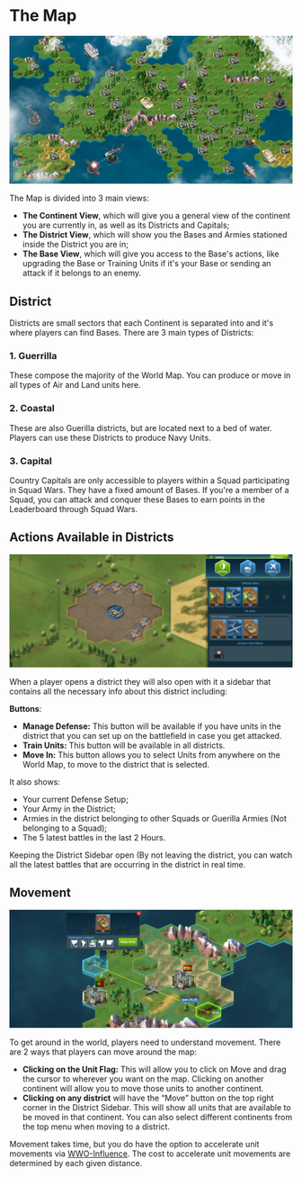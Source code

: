 # The Map

![Map](../assets/images/header_map.webp "The Map")

The Map is divided into 3 main views:

-   **The Continent View**, which will give you a general view of the continent you are currently
    in, as well as its Districts and Capitals;
-   **The District View**, which will show you the Bases and Armies stationed inside the District
    you are in;
-   **The Base View**, which will give you access to the Base's actions, like upgrading the Base or
    Training Units if it's your Base or sending an attack if it belongs to an enemy.

## District

Districts are small sectors that each Continent is separated into and it's where players can find
Bases. There are 3 main types of Districts:

### 1. Guerrilla

These compose the majority of the World Map. You can produce or move in all types of Air and Land
units here.

### 2. Coastal

These are also Guerilla districts, but are located next to a bed of water. Players can use these
Districts to produce Navy Units.

### 3. Capital

Country Capitals are only accessible to players within a Squad participating in Squad Wars. They
have a fixed amount of Bases. If you're a member of a Squad, you can attack and conquer these Bases
to earn points in the Leaderboard through Squad Wars.

## Actions Available in Districts

![Map Districts](../assets/images/map_district.webp "Map Districts")

When a player opens a district they will also open with it a sidebar that contains all the necessary
info about this district including:

**Buttons**:

-   **Manage Defense:** This button will be available if you have units in the district that you can
    set up on the battlefield in case you get attacked.
-   **Train Units:** This button will be available in all districts.
-   **Move In:** This button allows you to select Units from anywhere on the World Map, to move to
    the district that is selected.

It also shows:

-   Your current Defense Setup;
-   Your Army in the District;
-   Armies in the district belonging to other Squads or Guerilla Armies (Not belonging to a Squad);
-   The 5 latest battles in the last 2 Hours.

Keeping the District Sidebar open (By not leaving the district, you can watch all the latest battles
that are occurring in the district in real time.

## Movement

![Moving in the map](../assets/images/map_movement.webp "Map Movements")

To get around in the world, players need to understand movement. There are 2 ways that players can
move around the map:

-   **Clicking on the Unit Flag:** This will allow you to click on Move and drag the cursor to
    wherever you want on the map. Clicking on another continent will allow you to move those units
    to another continent.
-   **Clicking on any district** will have the “Move” button on the top right corner in the District
    Sidebar. This will show all units that are available to be moved in that continent. You can also
    select different continents from the top menu when moving to a district.

Movement takes time, but you do have the option to accelerate unit movements via
[WWO-Influence](resources.md). The cost to accelerate unit movements are determined by each given
distance.
